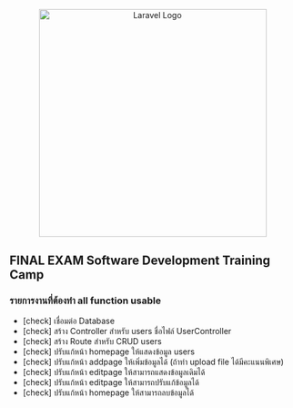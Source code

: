 <p align="center"><a href="https://laravel.com" target="_blank"><img src="https://raw.githubusercontent.com/laravel/art/master/logo-lockup/5%20SVG/2%20CMYK/1%20Full%20Color/laravel-logolockup-cmyk-red.svg" width="400" alt="Laravel Logo"></a></p>


## FINAL EXAM Software Development Training Camp

### รายการงานที่ต้องทำ all function usable 

- [check] เชื่อมต่อ Database
- [check] สร้าง Controller สำหรับ users ชื่อไฟล์ UserController
- [check] สร้าง Route สำหรับ CRUD users
- [check] ปรับแก้หน้า homepage ให้แสดงข้อมูล users
- [check] ปรับแก้หน้า addpage ให้เพิ่มข้อมูลได้ (ถ้าทำ upload file ได้มีคะแนนพิเศษ)
- [check] ปรับแก้หน้า editpage ให้สามารถแสดงข้อมูลเดิมได้
- [check] ปรับแก้หน้า editpage ให้สามารถปรับแก้ข้อมูลได้
- [check] ปรับแก้หน้า homepage ให้สามารถลบข้อมูลได้
